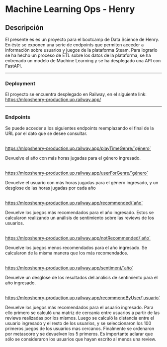 # Machine Learning Ops - Henry


## Descripción

El presente es es un proyecto para el bootcamp de Data Science de Henry. En éste se exponen una serie de endpoints que permiten acceder a información sobre usuarios y juegos de la plataforma Steam. Para lograrlo se ha hecho un proceso de ETL sobre los datos de la plataforma, se ha entrenado un modelo de Machine Learning y se ha desplegado una API con FastAPI.

***

### Deployment

El proyecto se encuentra desplegado en Railway, en el siguiente link:
https://mlopshenry-production.up.railway.app/

***

### Endpoints

Se puede acceder a los siguientes endpoints reemplazando el final de la URL por el dato que se desee consultar.

&nbsp;  
https://mlopshenry-production.up.railway.app/playTimeGenre/`género`

Devuelve el año con más horas jugadas para el género ingresado.
 
&nbsp;  
https://mlopshenry-production.up.railway.app/userForGenre/`género`

Devuelve el usuario con más horas jugadas para el género ingresado, y un desglose de las horas jugadas por cada año
 
&nbsp;  
https://mlopshenry-production.up.railway.app/recommended/`año`

Devuelve los juegos más recomendados para el año ingresado. Estos se calcularon realizando un análisis de sentimiento sobre las reviews de los usuarios.
 
&nbsp;  
https://mlopshenry-production.up.railway.app/notRecommended/`año`

Devuelve los juegos menos recomendados para el año ingresado. Se calcularon de la misma manera que los más recomendados.
 
&nbsp;  
https://mlopshenry-production.up.railway.app/sentiment/`año`

Devuelve un desglose de los resultados del análisis de sentimiento para el año ingresado.

&nbsp;  
https://mlopshenry-production.up.railway.app/recommendByUser/`usuario`

Devuelve los juegos más recomendados para el usuario ingresado. Para ello primero se calculó una matriz de cercanía entre usuarios a partir de las reviews realizadas por los mismos. Luego se calculó la distancia entre el usuario ingresado y el resto de los usuarios, y se seleccionaron los 100 primeros juegos de los usuarios mas cercanos. Finalmente se ordenaron por metascore y se devuelven los 5 primeros.
Es importante aclarar que sólo se consideraron los usuarios que hayan escrito al menos una review.
